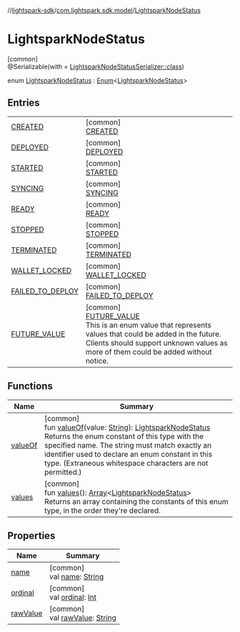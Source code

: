 //[lightspark-sdk](../../../index.md)/[com.lightspark.sdk.model](../index.md)/[LightsparkNodeStatus](index.md)

# LightsparkNodeStatus

[common]\
@Serializable(with = [LightsparkNodeStatusSerializer::class](../-lightspark-node-status-serializer/index.md))

enum [LightsparkNodeStatus](index.md) : [Enum](https://kotlinlang.org/api/latest/jvm/stdlib/kotlin/-enum/index.html)&lt;[LightsparkNodeStatus](index.md)&gt;

## Entries

| | |
|---|---|
| [CREATED](-c-r-e-a-t-e-d/index.md) | [common]<br>[CREATED](-c-r-e-a-t-e-d/index.md) |
| [DEPLOYED](-d-e-p-l-o-y-e-d/index.md) | [common]<br>[DEPLOYED](-d-e-p-l-o-y-e-d/index.md) |
| [STARTED](-s-t-a-r-t-e-d/index.md) | [common]<br>[STARTED](-s-t-a-r-t-e-d/index.md) |
| [SYNCING](-s-y-n-c-i-n-g/index.md) | [common]<br>[SYNCING](-s-y-n-c-i-n-g/index.md) |
| [READY](-r-e-a-d-y/index.md) | [common]<br>[READY](-r-e-a-d-y/index.md) |
| [STOPPED](-s-t-o-p-p-e-d/index.md) | [common]<br>[STOPPED](-s-t-o-p-p-e-d/index.md) |
| [TERMINATED](-t-e-r-m-i-n-a-t-e-d/index.md) | [common]<br>[TERMINATED](-t-e-r-m-i-n-a-t-e-d/index.md) |
| [WALLET_LOCKED](-w-a-l-l-e-t_-l-o-c-k-e-d/index.md) | [common]<br>[WALLET_LOCKED](-w-a-l-l-e-t_-l-o-c-k-e-d/index.md) |
| [FAILED_TO_DEPLOY](-f-a-i-l-e-d_-t-o_-d-e-p-l-o-y/index.md) | [common]<br>[FAILED_TO_DEPLOY](-f-a-i-l-e-d_-t-o_-d-e-p-l-o-y/index.md) |
| [FUTURE_VALUE](-f-u-t-u-r-e_-v-a-l-u-e/index.md) | [common]<br>[FUTURE_VALUE](-f-u-t-u-r-e_-v-a-l-u-e/index.md)<br>This is an enum value that represents values that could be added in the future. Clients should support unknown values as more of them could be added without notice. |

## Functions

| Name | Summary |
|---|---|
| [valueOf](value-of.md) | [common]<br>fun [valueOf](value-of.md)(value: [String](https://kotlinlang.org/api/latest/jvm/stdlib/kotlin/-string/index.html)): [LightsparkNodeStatus](index.md)<br>Returns the enum constant of this type with the specified name. The string must match exactly an identifier used to declare an enum constant in this type. (Extraneous whitespace characters are not permitted.) |
| [values](values.md) | [common]<br>fun [values](values.md)(): [Array](https://kotlinlang.org/api/latest/jvm/stdlib/kotlin/-array/index.html)&lt;[LightsparkNodeStatus](index.md)&gt;<br>Returns an array containing the constants of this enum type, in the order they're declared. |

## Properties

| Name | Summary |
|---|---|
| [name](../../com.lightspark.sdk.requester/-server-environment/-p-r-o-d/index.md#-372974862%2FProperties%2F-962664521) | [common]<br>val [name](../../com.lightspark.sdk.requester/-server-environment/-p-r-o-d/index.md#-372974862%2FProperties%2F-962664521): [String](https://kotlinlang.org/api/latest/jvm/stdlib/kotlin/-string/index.html) |
| [ordinal](../../com.lightspark.sdk.requester/-server-environment/-p-r-o-d/index.md#-739389684%2FProperties%2F-962664521) | [common]<br>val [ordinal](../../com.lightspark.sdk.requester/-server-environment/-p-r-o-d/index.md#-739389684%2FProperties%2F-962664521): [Int](https://kotlinlang.org/api/latest/jvm/stdlib/kotlin/-int/index.html) |
| [rawValue](raw-value.md) | [common]<br>val [rawValue](raw-value.md): [String](https://kotlinlang.org/api/latest/jvm/stdlib/kotlin/-string/index.html) |
